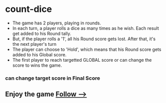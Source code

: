 # count-dice
<ul>
                            <li>The game has 2 players, playing in rounds.</li>
                            <li>In each turn, a player rolls a dice as many times as he wish. Each result get added to his Round tally.</li>
                            <li>But, if the player rolls a '1', all his Round score gets lost. After that, it's the next player's turn</li>
                            <li>The player can choose to 'Hold', which means that his Round score gets added to his Global score.</li>
                            <li>The first player to reach targetted GLOBAL score or can change the score to wins the game.</li>
                        </ul>
<h3>can change target score in Final Score </h3>


<h2>Enjoy the game <a href="https://singhgaurav2323.github.io/count-dice/">Follow --></a></h3>
